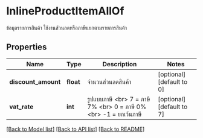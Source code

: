 # InlineProductItemAllOf

ข้อมุลรายการสินค้า ใช้งานส่วนลดหรือภาษีแยกตามรายการสินค้า
## Properties
Name | Type | Description | Notes
------------ | ------------- | ------------- | -------------
**discount_amount** | **float** | จำนวนส่วนลดสินค้า | [optional] [default to 0]
**vat_rate** | **int** | รูปแบบภาษี &lt;br&gt; 7 &#x3D; ภาษี 7% &lt;br&gt; 0 &#x3D; ภาษี 0% &lt;br&gt; -1 &#x3D; ยกเว้นภาษี | [optional] [default to 7]

[[Back to Model list]](../README.md#documentation-for-models) [[Back to API list]](../README.md#documentation-for-api-endpoints) [[Back to README]](../README.md)


